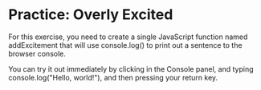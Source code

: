 # Practice: Overly Excited
For this exercise, you need to create a single JavaScript function named addExcitement that will use console.log() to print out a sentence to the browser console.

 You can try it out immediately by clicking in the Console panel, and typing console.log("Hello, world!"), and then pressing your return key.